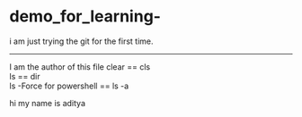 # demo_for_learning-
i am just trying the git for the first time.<hr>
I am the author of this file 
clear == cls<br>
ls == dir<br>
 ls -Force for powershell == ls -a<br>
<p>hi my name is aditya </p>
 